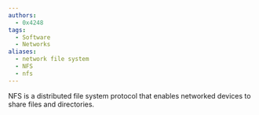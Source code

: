 ```yaml
---
authors: 
  - 0x4248
tags:
  - Software
  - Networks
aliases:
  - network file system
  - NFS
  - nfs
---
```

NFS is a distributed file system protocol that enables networked devices to share files and directories.